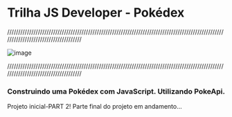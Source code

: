 # Trilha JS Developer - Pokédex
/////////////////////////////////////////////////////////////////////////////////////////////////////////////////////////////////////

![image](Img-GitHub/International_Pokémon_logo.svg.png)

/////////////////////////////////////////////////////////////////////////////////////////////////////////////////////////////////////

<h3>Construindo uma Pokédex com JavaScript. Utilizando PokeApi.</h3>
<p>Projeto inicial-PART 2! Parte final do projeto em andamento...</p>
